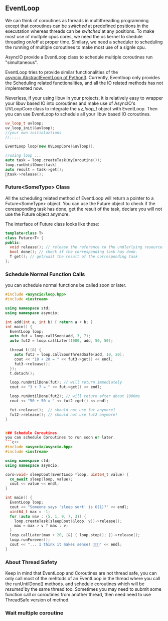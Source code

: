 ## EventLoop
We can think of coroutines as threads in multithreading programming except that coroutines can be _switched_ at predefined positions in the executation whereas threads can be _switched_ at any positions. To make most use of multpile cpus cores, we need the os kernel to shedule threading on/off at proper time. Similary, we need a scheduler to scheduling the running of multiple coroutines to make most use of a signle cpu.

AsyncIO provide a EventLoop class to schedule multiple coroutines run "simultaneous". 

EventLoop tries to provide similar functionalities of the [asyncio.AbstractEventLoop of Python3](https://docs.python.org/3/library/asyncio-eventloop.html#asyncio.AbstractEventLoop). Currently, Eventloop only provides the Scheduling related functionalities, and all the IO related methods has not implemented now.

Neverless, if your using libuv in your projects, it is relatively easy to wrapper your libuv based IO into coroutines and make use of AsyncIO's UVLoopCore class to integrate the _uv_loop_t_ object with EventLoop. Then you can use EventLoop to schedule all your libuv based IO coroutines.

```c++
uv_loop_t uvloop;
uv_loop_init(&uvloop);
//your own initialaztions 
//.....

EventLoop loop(new UVLoopCore(&uvloop));

//using loop ...
auto task = loop.createTask(myCoroutine());
loop.runUntilDone(task)
auto result = task->get();
task->release();
```

### Future\<SomeType> Class
All the scheduling related method of EventLoop will return a pointer to a Future\<SomeType> object. You can use the Future object to check if the coressponding task has done, get the result of the task, declare you will not use the Future object anymore.

The interface of Future class looks like these:

```c++
template<class T>
class Future<T> {
public:
  void release(); // release the reference to the undlerlying resource
  bool done(); // check if the corresponding task has done.
  T get(); // get/wait the result of the corresponding task
};
```

### Schedule Normal Function Calls
you can schedule normal functions be called soon or later.
```c++
#include <asyncio/loop.hpp>
#include <iostream>

using namespace std;
using namespace asyncio;

int add(int a, int b) { return a + b; }
int main() {
  EventLoop loop;
  auto fut = loop.callSoon(add, 3, 7);
  auto fut2 = loop.callLater(1000, add, 50, 50);

  thread t([&] {
    auto fut3 = loop.callSoonThreadSafe(add, 10, 20);
    cout << "10 + 20 = " << fut3->get() << endl;
    fut3->release();
  });
  t.detach();

  loop.runUntilDone(fut); // will return immediately
  cout << "3 + 7 = " << fut->get() << endl;

  loop.runUntilDone(fut2); // will return after about 1000ms
  cout << "50 + 50 = " << fut2->get() << endl;

  fut->release();  // should not use fut anymore1
  fut2->release(); // should not use fut2 anymore!
}


### Schedule Coroutines
you can schedule Coroutines to run soon or later.
```c++
#include <asyncio/asyncio.hpp>
#include <iostream>

using namespace std;
using namespace asyncio;

coro<void> sleepCout(EventLoop *loop, uint64_t value) {
  co_await sleep(loop, value);
  cout << value << endl;
}

int main() {
  EventLoop loop;
  cout << "Someone says 'sleep sort' is O(1)?" << endl;
  uint64_t max = -1;
  for (auto &&v : {5, 1, 9, 7, 3}) {
    loop.createTask(sleepCout(&loop, v))->release();
    max = max > v ? max : v;
  }
  loop.callLater(max + 20, [&] { loop.stop(); })->release();
  loop.runForever();
  cout << "... I think it makes sense! 🤣🤣🤣" << endl;
}
```

### About Thread Safety
Keep in mind that EventLoop and Coroutines are not thread safe, you can only call most of the mehtods of an EventLoop in the thread where you call the runUntilDone() methods. and schedule coroutines which will be _resumed_ by the same thread too. Sometimes you may need to submit some function call or coroutines from another thread, then need need to use ThreadSafe version of method.

### Wait multiple coroutine 
